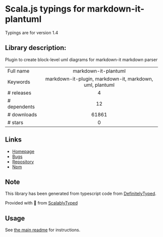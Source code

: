 
# Scala.js typings for markdown-it-plantuml

Typings are for version 1.4

## Library description:
Plugin to create block-level uml diagrams for markdown-it markdown parser

|                    |                 |
| ------------------ | :-------------: |
| Full name          | markdown-it-plantuml |
| Keywords           | markdown-it-plugin, markdown-it, markdown, uml, plantuml |
| # releases         | 4 |
| # dependents       | 12 |
| # downloads        | 61861 |
| # stars            | 0 |

## Links
- [Homepage](https://github.com/gmunguia/markdown-it-plantuml#readme)
- [Bugs](https://github.com/gmunguia/markdown-it-plantuml/issues)
- [Repository](https://github.com/gmunguia/markdown-it-plantuml)
- [Npm](https://www.npmjs.com/package/markdown-it-plantuml)
    


## Note
This library has been generated from typescript code from [DefinitelyTyped](https://definitelytyped.org).

Provided with :purple_heart: from [ScalablyTyped](https://github.com/oyvindberg/ScalablyTyped)

## Usage
See [the main readme](../../readme.md) for instructions.


